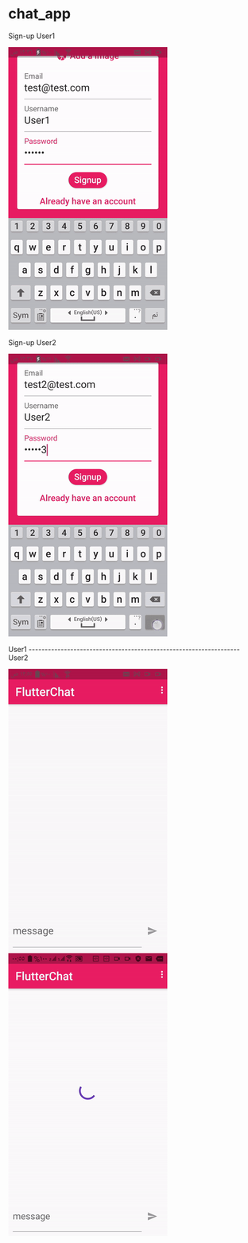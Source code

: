# chat_app

Sign-up User1

![](signup1.gif)

Sign-up User2

![](signup2.gif)

User1 ------------------------------------------------------------------ User2


![](user1.gif)                       ![](user2.gif)